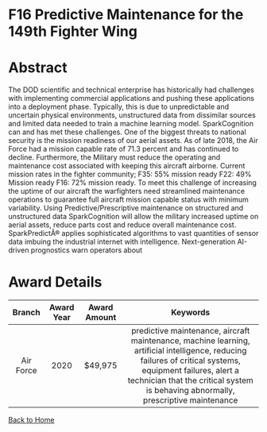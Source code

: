 
F16 Predictive Maintenance for the 149th Fighter Wing
=====================================================

# Abstract


The DOD scientific and technical enterprise has historically had challenges with implementing commercial applications and pushing these applications into a deployment phase. Typically, this is due to unpredictable and uncertain physical environments, unstructured data from dissimilar sources and limited data needed to train a machine learning model. SparkCognition can and has met these challenges. One of the biggest threats to national security is the mission readiness of our aerial assets. As of late 2018, the Air Force had a mission capable rate of 71.3 percent and has continued to decline. Furthermore, the Military must reduce the operating and maintenance cost associated with keeping this aircraft airborne. Current mission rates in the fighter community; F35: 55% mission ready F22: 49% Mission ready F16: 72% mission ready. To meet this challenge of increasing the uptime of our aircraft the warfighters need streamlined maintenance operations to guarantee full aircraft mission capable status with minimum variability. Using Predictive/Prescriptive maintenance on structured and unstructured data SparkCognition will allow the military increased uptime on aerial assets, reduce parts cost and reduce overall maintenance cost. SparkPredictÂ® applies sophisticated algorithms to vast quantities of sensor data imbuing the industrial internet with intelligence. Next-generation AI-driven prognostics warn operators about  

# Award Details

|Branch|Award Year|Award Amount|Keywords|
| :---: | :---: | :---: | :---: |
|Air Force|2020|$49,975|predictive maintenance, aircraft maintenance, machine learning, artificial intelligence, reducing failures of critical systems, equipment failures, alert a technician that the critical system is behaving abnormally, prescriptive maintenance|
  
  


[Back to Home](https://github.com/chrischow/dod_sbir_awards#1644)